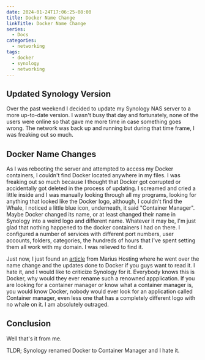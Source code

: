 ```yaml
---
date: 2024-01-24T17:06:25-08:00
title: Docker Name Change
linkTitle: Docker Name Change
series: 
  - Docs
categories:
  - networking
tags:
  - docker
  - synology
  - networking
---
```


## Updated Synology Version
Over the past weekend I decided to update my Synology NAS server to a more up-to-date version. I wasn't busy that day and fortunately, none of the users were online so that gave me more time in case something goes wrong. The network was back up and running but during that time frame, I was freaking out so much.

## Docker Name Changes
As I was rebooting the server and attempted to access my Docker containers, I couldn't find Docker located anywhere in my files. I was freaking out so much because I thought that Docker got corrupted or accidentally got deleted in the process of updating. I screamed and cried a little inside and I was manually looking through all my programs, looking for anything that looked like the Docker logo, although, I couldn't find the Whale, I noticed a little blue icon, underneath, it said "Container Manager". Maybe Docker changed its name, or at least changed their name in Synology into a weird logo and different name. Whatever it may be, I'm just glad that nothing happened to the docker containers I had on there. I configured a number of services with different port numbers, user accounts, folders, categories, the hundreds of hours that I've spent setting them all work with my domain. I was relieved to find it.

Just now, I just found an [article](https://mariushosting.com/synology-how-to-update-containers-in-container-manager/) from Marius Hosting where he went over the name change and the updates done to Docker if you guys want to read it. I hate it, and I would like to criticize Synology for it. Everybody knows this is Docker, why would they ever rename such a renowned appplication. If you are looking for a container manager or know what a container manager is, you would know Docker, nobody would ever look for an application called Container manager, even less one that has a completely different logo with no whale on it. I am absolutely outraged.

## Conclusion
Well that's it from me.

TLDR; Synology renamed Docker to Container Manager and I hate it.

